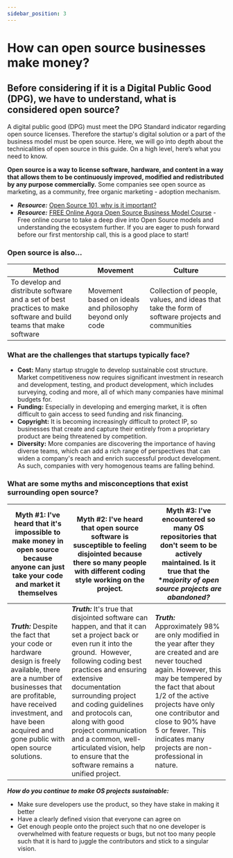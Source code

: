 ```yaml
---
sidebar_position: 3
---
```


# How can open source businesses make money?

## Before considering if it is a Digital Public Good (DPG), we have to understand, what is considered open source?

A digital public good (DPG) must meet the DPG Standard indicator regarding open source licenses. Therefore the startup's digital solution or a part of the business model must be open source. Here, we will go into depth about the technicalities of open source in this guide. On a high level, here’s what you need to know.

**Open source is a way to license software, hardware, and content in a way that allows them to be continuously improved, modified and redistributed by any purpose commercially.**  Some companies see open source as marketing, as a community, free organic marketing - adoption mechanism.
* _**Resource:**_ [Open Source 101, why is it important?](https://docs.google.com/presentation/d/11TsgvcEFkr1V_mkekauvOdpMImYnZWMJsqN0X5-IC5I/edit)
* _**Resource:**_ [FREE Online Agora Open Source Business Model Course](https://agora.unicef.org/course/info.php?id=18096) -  Free online course to take a deep dive into Open Source models and understanding the ecosystem further. If you are eager to push forward before our first mentorship call, this is a good place to start!

### **Open source is also…**

**Method** | **Movement** |**Culture**
----------|--------------|------------
To develop and distribute software and a set of best practices to make software and build teams that make software | Movement based on ideals and philosophy beyond only code | Collection of people, values, and ideas that take the form of software projects and communities 

### What are the challenges that startups typically face?
- **Cost:** Many startup struggle to develop sustainable cost structure.  Market competitiveness now requires significant investment in research and development, testing, and product development, which includes surveying, coding and more, all of which many companies have minimal budgets for. 
- **Funding:** Especially in developing and emerging market, it is often difficult to gain access to seed funding and risk financing. 
- **Copyright:**  It is becoming increasingly difficult to protect IP, so businesses that create and capture their entirely from a proprietary product are being threatened by competition. 
- **Diversity:** More companies are discovering the importance of having diverse teams, which can add a rich range of perspectives that can widen a company's reach and enrich successful product development.  As such, companies with very homogenous teams are falling behind.

### What are some myths and misconceptions that exist surrounding open source?

**Myth #1:** I've heard that it's **impossible to make money in open source** because anyone can just take your code and market it themselves | **Myth #2:**  I've heard that **open source software is susceptible to feeling disjointed** because there so many people with different coding style working on the project. | **Myth #3:** I've encountered so many OS repositories that don't seem to be actively maintained.  Is it true that the **majority of open source projects are abandoned?*
----------------------------------------------------------------------------------------------------------------------------------------------|------------------------------------------------------------------------------------------------------------------------------------------------------------------------------|--------------------------------------------------------------------------------------------------------------------------------------------------------------------------
_**Truth:**_ Despite the fact that your code or hardware design is freely available, there are a number of businesses that are profitable, have received investment, and have been acquired and gone public with open source solutions. | _**Truth:**_ It's true that disjointed software can happen, and that it can set a project back or even run it into the ground.  However, following coding best practices and ensuring extensive documentation surrounding project and coding guidelines and protocols can, along with good project communication and a common, well-articulated vision, help to ensure that the software remains a unified project. | _**Truth:**_ Approximately 98% are only modified in the year after they are created and are never touched again.  However, this may be tempered by the fact that about 1/2 of the active projects have only one contributor and close to 90% have 5 or fewer.  This indicates many projects are non-professional in nature.

_**How do you continue to make OS projects sustainable:**_
- Make sure developers use the product, so they have stake in making it better 
- Have a clearly defined vision that everyone can agree on 
- Get enough people onto the project such that no one developer is overwhelmed with feature requests or bugs, but not too many people such that it is hard to juggle the contributors and stick to a singular vision. 
